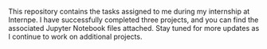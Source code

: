 This repository contains the tasks assigned to me during my internship at Internpe. I have successfully completed three projects, and you can find the associated Jupyter Notebook files attached. Stay tuned for more updates as I continue to work on additional projects.
